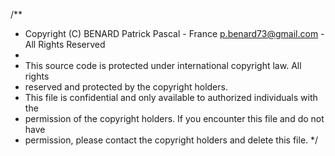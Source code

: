 /**
 * Copyright (C) BENARD Patrick Pascal - France <p.benard73@gmail.com> - All Rights Reserved
 * 
 * This source code is protected under international copyright law.  All rights
 * reserved and protected by the copyright holders.
 * This file is confidential and only available to authorized individuals with the
 * permission of the copyright holders.  If you encounter this file and do not have
 * permission, please contact the copyright holders and delete this file.
 */